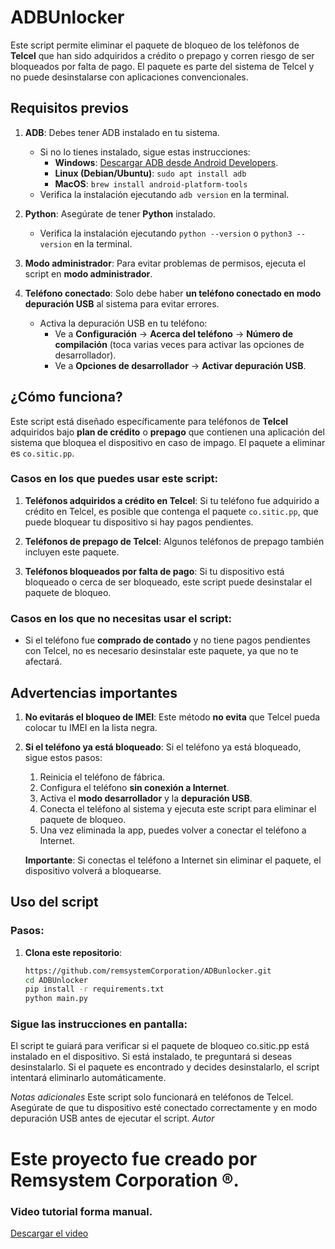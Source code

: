 # ADBUnlocker

Este script permite eliminar el paquete de bloqueo de los teléfonos de **Telcel** que han sido adquiridos a crédito o prepago y corren riesgo de ser bloqueados por falta de pago. El paquete es parte del sistema de Telcel y no puede desinstalarse con aplicaciones convencionales.

## Requisitos previos

1. **ADB**: Debes tener ADB instalado en tu sistema.
   - Si no lo tienes instalado, sigue estas instrucciones:
     - **Windows**: [Descargar ADB desde Android Developers](https://developer.android.com/studio/releases/platform-tools).
     - **Linux (Debian/Ubuntu)**: `sudo apt install adb`
     - **MacOS**: `brew install android-platform-tools`
   - Verifica la instalación ejecutando `adb version` en la terminal.

2. **Python**: Asegúrate de tener **Python** instalado.
   - Verifica la instalación ejecutando `python --version` o `python3 --version` en la terminal.

3. **Modo administrador**: Para evitar problemas de permisos, ejecuta el script en **modo administrador**.

4. **Teléfono conectado**: Solo debe haber **un teléfono conectado en modo depuración USB** al sistema para evitar errores.

   - Activa la depuración USB en tu teléfono:
     - Ve a **Configuración** -> **Acerca del teléfono** -> **Número de compilación** (toca varias veces para activar las opciones de desarrollador).
     - Ve a **Opciones de desarrollador** -> **Activar depuración USB**.

## ¿Cómo funciona?

Este script está diseñado específicamente para teléfonos de **Telcel** adquiridos bajo **plan de crédito** o **prepago** que contienen una aplicación del sistema que bloquea el dispositivo en caso de impago. El paquete a eliminar es `co.sitic.pp`.

### Casos en los que puedes usar este script:

1. **Teléfonos adquiridos a crédito en Telcel**: Si tu teléfono fue adquirido a crédito en Telcel, es posible que contenga el paquete `co.sitic.pp`, que puede bloquear tu dispositivo si hay pagos pendientes.
   
2. **Teléfonos de prepago de Telcel**: Algunos teléfonos de prepago también incluyen este paquete.

3. **Teléfonos bloqueados por falta de pago**: Si tu dispositivo está bloqueado o cerca de ser bloqueado, este script puede desinstalar el paquete de bloqueo.

### Casos en los que no necesitas usar el script:

- Si el teléfono fue **comprado de contado** y no tiene pagos pendientes con Telcel, no es necesario desinstalar este paquete, ya que no te afectará.

## Advertencias importantes

1. **No evitarás el bloqueo de IMEI**: Este método **no evita** que Telcel pueda colocar tu IMEI en la lista negra.
2. **Si el teléfono ya está bloqueado**: Si el teléfono ya está bloqueado, sigue estos pasos:
   1. Reinicia el teléfono de fábrica.
   2. Configura el teléfono **sin conexión a Internet**.
   3. Activa el **modo desarrollador** y la **depuración USB**.
   4. Conecta el teléfono al sistema y ejecuta este script para eliminar el paquete de bloqueo.
   5. Una vez eliminada la app, puedes volver a conectar el teléfono a Internet.
   
   **Importante**: Si conectas el teléfono a Internet sin eliminar el paquete, el dispositivo volverá a bloquearse.

## Uso del script

### Pasos:

1. **Clona este repositorio**:

   ```bash
   https://github.com/remsystemCorporation/ADBunlocker.git
   cd ADBUnlocker
   pip install -r requirements.txt
   python main.py

### Sigue las instrucciones en pantalla:

El script te guiará para verificar si el paquete de bloqueo co.sitic.pp está instalado en el dispositivo.
Si está instalado, te preguntará si deseas desinstalarlo.
Si el paquete es encontrado y decides desinstalarlo, el script intentará eliminarlo automáticamente.

*Notas adicionales*
Este script solo funcionará en teléfonos de Telcel.
Asegúrate de que tu dispositivo esté conectado correctamente y en modo depuración USB antes de ejecutar el script.
*Autor*
# Este proyecto fue creado por Remsystem Corporation ®.
### Video tutorial forma manual.

[Descargar el video](video.mp4)

